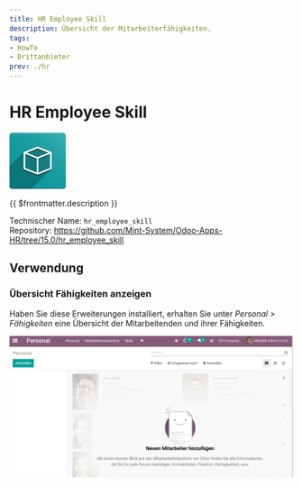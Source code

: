 ```yaml
---
title: HR Employee Skill
description: Übersicht der Mitarbeiterfähigkeiten.
tags:
- HowTo
- Drittanbieter
prev: ./hr
---
```

# HR Employee Skill
![icon_oms_box](attachments/icon_oms_box.png)

{{ $frontmatter.description }}

Technischer Name: `hr_employee_skill`\
Repository: <https://github.com/Mint-System/Odoo-Apps-HR/tree/15.0/hr_employee_skill>

## Verwendung

### Übersicht Fähigkeiten anzeigen

Haben Sie diese Erweiterungen installiert, erhalten Sie unter *Personal > Fähigkeiten* eine Übersicht der Mitarbeitenden und ihrer Fähigkeiten.

![HR Employee Skill](attachments/HR%20Employee%20Skill.gif)